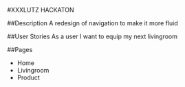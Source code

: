 #XXXLUTZ HACKATON

##Description
A redesign of navigation to make it more fluid

##User Stories
As a user I want to equip my next livingroom

##Pages
- Home 
- Livingroom 
- Product 
